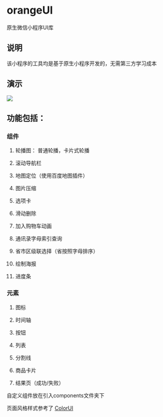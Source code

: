 # orangeUI
原生微信小程序UI库

## 说明
该小程序的工具均是基于原生小程序开发的，无需第三方学习成本

## 演示
![](https://user-gold-cdn.xitu.io/2019/12/25/16f3c75dcaf8d26f?w=258&h=258&f=jpeg&s=44009)

## 功能包括：

### 组件
1. 轮播图：  普通轮播，卡片式轮播

2. 滚动导航栏

3. 地图定位（使用百度地图插件）

4. 图片压缩
 
5. 选项卡

6. 滑动删除

7. 加入购物车动画

8. 通讯录字母索引查询

10. 省市区级联选择（省按照字母排序）

11. 绘制海报

12. 进度条

### 元素
1. 图标
 
2. 时间轴
 
3. 按钮
 
4. 列表
 
5. 分割线
 
6. 商品卡片
 
7. 结果页（成功/失败）
 
自定义组件放在引入components文件夹下

页面风格样式参考了
[ColorUI](https://github.com/weilanwl/ColorUI)
